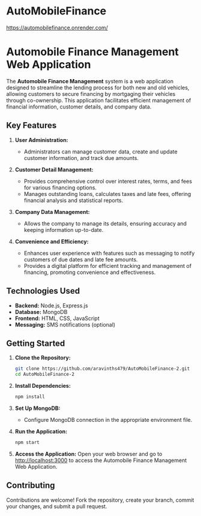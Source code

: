 # AutoMobileFinance
https://automobilefinance.onrender.com/
# Automobile Finance Management Web Application

The **Automobile Finance Management** system is a web application designed to streamline the lending process for both new and old vehicles, allowing customers to secure financing by mortgaging their vehicles through co-ownership. This application facilitates efficient management of financial information, customer details, and company data.

## Key Features

1. **User Administration:**  

   - Administrators can manage customer data, create and update customer information, and track due amounts.
2. **Customer Detail Management:**

   - Provides comprehensive control over interest rates, terms, and fees for various financing options.
   - Manages outstanding loans, calculates taxes and late fees, offering financial analysis and statistical reports.
3. **Company Data Management:**

   - Allows the company to manage its details, ensuring accuracy and keeping information up-to-date.
4. **Convenience and Efficiency:**

   - Enhances user experience with features such as messaging to notify customers of due dates and late fee amounts.
   - Provides a digital platform for efficient tracking and management of financing, promoting convenience and effectiveness.

## Technologies Used

- **Backend:** Node.js, Express.js
- **Database:** MongoDB
- **Frontend:** HTML, CSS, JavaScript
- **Messaging:** SMS notifications (optional)

## Getting Started

1. **Clone the Repository:**

   ```bash
   git clone https://github.com/aravinths479/AutoMobileFinance-2.git
   cd AutoMobileFinance-2
   ```
2. **Install Dependencies:**

   ```bash
   npm install
   ```
3. **Set Up MongoDB:**

   - Configure MongoDB connection in the appropriate environment file.
4. **Run the Application:**

   ```bash
   npm start
   ```
5. **Access the Application:**
   Open your web browser and go to [http://localhost:3000](http://localhost:3000) to access the Automobile Finance Management Web Application.

## Contributing

Contributions are welcome! Fork the repository, create your branch, commit your changes, and submit a pull request.

